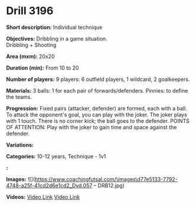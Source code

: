 # Drill 3196

**Short description:**
Individual technique

**Objectives:**
Dribbling in a game situation.  
Dribbling + Shooting

**Area (mxm):**
20x20

**Duration (min):**
From 10 to 20

**Number of players:**
9 players: 6 outfield players, 1 wildcard, 2 goalkeepers.

**Materials:**
3 balls: 1 for each pair of forwards/defenders. Pinnies: to define the teams.

**Progression:**
Fixed pairs (attacker, defender) are formed, each with a ball. To attack the opponent's goal, you can play with the joker. The joker plays with 1 touch. There is no corner kick; the ball goes to the defender. POINTS OF ATTENTION: Play with the joker to gain time and space against the defender.

**Variations:**


**Categories:**
10-12 years, Technique - 1v1

**:**


**Images:**
![](https://www.coachingfutsal.com/\images\d77e5133-7792-4748-a25f-41cd2d6e1cd2_Dvd.057 – DRB12.jpg)

**Videos:**
[Video Link](https://www.youtube.com/embed/ArKxChNMQ-Y)
[Video Link](https://www.youtube.com/embed/8PFXRIFocUk)

